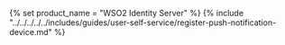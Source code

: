 {% set product_name = "WSO2 Identity Server" %}
{% include "../../../../../includes/guides/user-self-service/register-push-notification-device.md" %}